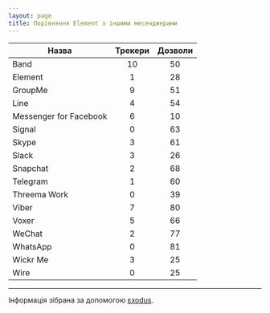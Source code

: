 ```yaml
---
layout: page
title: Порівняння Element з іншими месенджерами
---
```


| Назва                  | Трекери | Дозволи |
|------------------------|:-------:|:-------:|
| Band                   |   10    |   50    |
| Element                |    1    |   28    |
| GroupMe                |    9    |   51    |
| Line                   |    4    |   54    |
| Messenger for Facebook |    6    |   10    |
| Signal                 |    0    |   63    |
| Skype                  |    3    |   61    |
| Slack                  |    3    |   26    |
| Snapchat               |    2    |   68    |
| Telegram               |    1    |   60    |
| Threema Work           |    0    |   39    |
| Viber                  |    7    |   80    |
| Voxer                  |    5    |   66    |
| WeChat                 |    2    |   77    |
| WhatsApp               |    0    |   81    |
| Wickr Me               |    3    |   25    |
| Wire                   |    0    |   25    |

---

Інформація зібрана за допомогою [εxodus](https://reports.exodus-privacy.eu.org/en/).

